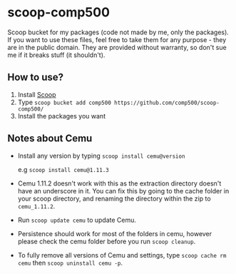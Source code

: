 # scoop-comp500
Scoop bucket for my packages (code not made by me, only the packages). If you want to use these files, feel free to take them for any purpose - they are in the public domain. They are provided without warranty, so don't sue me if it breaks stuff (it shouldn't).

## How to use?
1. Install [Scoop](https://github.com/lukesampson/scoop/wiki/Quick-Start)
1. Type `scoop bucket add comp500 https://github.com/comp500/scoop-comp500/`
1. Install the packages you want

## Notes about Cemu
- Install any version by typing `scoop install cemu@version`

  e.g `scoop install cemu@1.11.3`
  
- Cemu 1.11.2 doesn't work with this as the extraction directory doesn't have an underscore in it. You can fix this by going to the cache folder in your scoop directory, and renaming the directory within the zip to `cemu_1.11.2`.
- Run `scoop update cemu` to update Cemu.
- Persistence should work for most of the folders in cemu, however please check the cemu folder before you run `scoop cleanup`.
- To fully remove all versions of Cemu and settings, type `scoop cache rm cemu` then `scoop uninstall cemu -p`.

